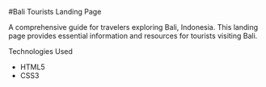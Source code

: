 #Bali Tourists Landing Page

A comprehensive guide for travelers exploring Bali, Indonesia.
This landing page provides essential information and resources for tourists visiting Bali.

Technologies Used
- HTML5
- CSS3


